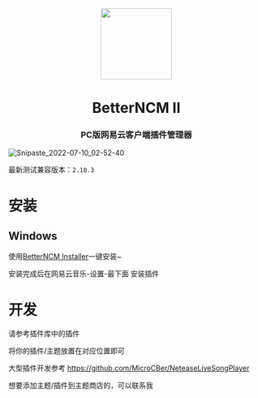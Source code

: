 <div align="center"><image width="140em" src="https://user-images.githubusercontent.com/66859419/183120498-1dede5b4-0666-4891-b95f-c3a812b3f12f.png" /></div>
<h1 align="center">BetterNCM II</h1>
<h3 align="center">PC版网易云客户端插件管理器</h3>

![Snipaste_2022-07-10_02-52-40](https://user-images.githubusercontent.com/66859419/178119152-69cde259-16a2-4f2f-a5b6-8e75c0364dba.png)


最新测试兼容版本：`2.10.3`

# 安装
## Windows
使用[BetterNCM Installer](https://github.com/MicroCBer/BetterNCM-Installer)一键安装~

安装完成后在网易云音乐-设置-最下面 安装插件

# 开发
请参考插件库中的插件

将你的插件/主题放置在对应位置即可

大型插件开发参考 https://github.com/MicroCBer/NeteaseLiveSongPlayer

想要添加主题/插件到主题商店的，可以联系我

